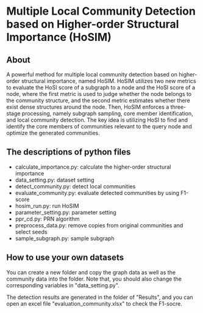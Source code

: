Multiple Local Community Detection based on Higher-order Structural Importance (HoSIM)
===============================================

About
-----

A powerful method for multiple local community detection based on higher-order structural importance, named HoSIM. HoSIM utilizes two new metrics to evaluate the HoSI score of a subgraph to a node and the HoSI score of a node, where the first metric is used to judge whether the node belongs to the community structure, and the second metric estimates whether there exist dense structures around the node. Then, HoSIM enforces a three-stage processing, namely subgraph sampling, core member identification, and local community detection. The key idea is utilizing HoSI to find and identify the core members of communities relevant to the query node and optimize the generated communities.


The descriptions of python files
----------------------------

* calculate_importance.py: calculate the higher-order structural importance
* data_setting.py: dataset setting
* detect_community.py: detect local communities
* evaluate_community.py: evaluate detected communities by using F1-score
* hosim_run.py: run HoSIM
* parameter_setting.py: parameter setting
* ppr_cd.py: PRN algorithm
* preprocess_data.py: remove copies from original communities and select seeds
* sample_subgraph.py: sample subgraph


How to use your own datasets
----------------------------

You can create a new folder and copy the graph data as well as the community data into the folder. Note that, you should also change the corresponding variables in "data_setting.py". 

The detection results are generated in the folder of "Results", and you can open an excel file "evaluation_community.xlsx" to check the F1-socre.
